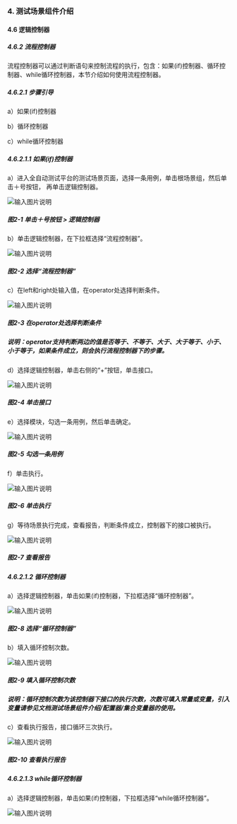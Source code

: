 ### 4. 测试场景组件介绍

#### 4.6 逻辑控制器

##### 4.6.2 流程控制器

流程控制器可以通过判断语句来控制流程的执行，包含：如果(if)控制器、循环控制器、while循环控制器，本节介绍如何使用流程控制器。

##### 4.6.2.1 步骤引导

a）如果(if)控制器

b）循环控制器

c）while循环控制器

##### 4.6.2.1.1 如果(if)控制器

a）进入全自动测试平台的测试场景页面，选择一条用例，单击根场景组，然后单击＋号按钮， 再单击逻辑控制器。

![输入图片说明](../../../images/SoFlu%E5%85%A8%E8%87%AA%E5%8A%A8%E6%B5%8B%E8%AF%95%E5%B9%B3%E5%8F%B0%E6%95%99%E7%A8%8B/4.%20%E6%B5%8B%E8%AF%95%E5%9C%BA%E6%99%AF%E7%BB%84%E4%BB%B6%E4%BB%8B%E7%BB%8D/6.%20%E9%80%BB%E8%BE%91%E6%8E%A7%E5%88%B6%E5%99%A8/2-1.png)

##### 图2-1 单击＋号按钮 > 逻辑控制器

b）单击逻辑控制器，在下拉框选择“流程控制器”。

![输入图片说明](../../../images/SoFlu%E5%85%A8%E8%87%AA%E5%8A%A8%E6%B5%8B%E8%AF%95%E5%B9%B3%E5%8F%B0%E6%95%99%E7%A8%8B/4.%20%E6%B5%8B%E8%AF%95%E5%9C%BA%E6%99%AF%E7%BB%84%E4%BB%B6%E4%BB%8B%E7%BB%8D/6.%20%E9%80%BB%E8%BE%91%E6%8E%A7%E5%88%B6%E5%99%A8/2-2.png)

##### 图2-2 选择“流程控制器”

c）在left和right处输入值，在operator处选择判断条件。

![输入图片说明](../../../images/SoFlu%E5%85%A8%E8%87%AA%E5%8A%A8%E6%B5%8B%E8%AF%95%E5%B9%B3%E5%8F%B0%E6%95%99%E7%A8%8B/4.%20%E6%B5%8B%E8%AF%95%E5%9C%BA%E6%99%AF%E7%BB%84%E4%BB%B6%E4%BB%8B%E7%BB%8D/6.%20%E9%80%BB%E8%BE%91%E6%8E%A7%E5%88%B6%E5%99%A8/2-3.png)

##### 图2-3 在operator处选择判断条件

##### 说明：operator支持判断两边的值是否等于、不等于、大于、大于等于、小于、小于等于，如果条件成立，则会执行流程控制器下的步骤。

d）选择逻辑控制器，单击右侧的“+”按钮，单击接口。

![输入图片说明](../../../images/SoFlu%E5%85%A8%E8%87%AA%E5%8A%A8%E6%B5%8B%E8%AF%95%E5%B9%B3%E5%8F%B0%E6%95%99%E7%A8%8B/4.%20%E6%B5%8B%E8%AF%95%E5%9C%BA%E6%99%AF%E7%BB%84%E4%BB%B6%E4%BB%8B%E7%BB%8D/6.%20%E9%80%BB%E8%BE%91%E6%8E%A7%E5%88%B6%E5%99%A8/2-4.png)

##### 图2-4 单击接口

e）选择模块，勾选一条用例，然后单击确定。

![输入图片说明](../../../images/SoFlu%E5%85%A8%E8%87%AA%E5%8A%A8%E6%B5%8B%E8%AF%95%E5%B9%B3%E5%8F%B0%E6%95%99%E7%A8%8B/4.%20%E6%B5%8B%E8%AF%95%E5%9C%BA%E6%99%AF%E7%BB%84%E4%BB%B6%E4%BB%8B%E7%BB%8D/6.%20%E9%80%BB%E8%BE%91%E6%8E%A7%E5%88%B6%E5%99%A8/2-5.png)

##### 图2-5 勾选一条用例

f）单击执行。

![输入图片说明](../../../images/SoFlu%E5%85%A8%E8%87%AA%E5%8A%A8%E6%B5%8B%E8%AF%95%E5%B9%B3%E5%8F%B0%E6%95%99%E7%A8%8B/4.%20%E6%B5%8B%E8%AF%95%E5%9C%BA%E6%99%AF%E7%BB%84%E4%BB%B6%E4%BB%8B%E7%BB%8D/6.%20%E9%80%BB%E8%BE%91%E6%8E%A7%E5%88%B6%E5%99%A8/2-6.png)

##### 图2-6 单击执行

g）等待场景执行完成，查看报告，判断条件成立，控制器下的接口被执行。

![输入图片说明](../../../images/SoFlu%E5%85%A8%E8%87%AA%E5%8A%A8%E6%B5%8B%E8%AF%95%E5%B9%B3%E5%8F%B0%E6%95%99%E7%A8%8B/4.%20%E6%B5%8B%E8%AF%95%E5%9C%BA%E6%99%AF%E7%BB%84%E4%BB%B6%E4%BB%8B%E7%BB%8D/6.%20%E9%80%BB%E8%BE%91%E6%8E%A7%E5%88%B6%E5%99%A8/2-7.png)

##### 图2-7 查看报告

##### 4.6.2.1.2 循环控制器

a）选择逻辑控制器，单击如果(if)控制器，下拉框选择“循环控制器”。

![输入图片说明](../../../images/SoFlu%E5%85%A8%E8%87%AA%E5%8A%A8%E6%B5%8B%E8%AF%95%E5%B9%B3%E5%8F%B0%E6%95%99%E7%A8%8B/4.%20%E6%B5%8B%E8%AF%95%E5%9C%BA%E6%99%AF%E7%BB%84%E4%BB%B6%E4%BB%8B%E7%BB%8D/6.%20%E9%80%BB%E8%BE%91%E6%8E%A7%E5%88%B6%E5%99%A8/2-8.png)

##### 图2-8 选择“循环控制器”

b）填入循环控制次数。

![输入图片说明](../../../images/SoFlu%E5%85%A8%E8%87%AA%E5%8A%A8%E6%B5%8B%E8%AF%95%E5%B9%B3%E5%8F%B0%E6%95%99%E7%A8%8B/4.%20%E6%B5%8B%E8%AF%95%E5%9C%BA%E6%99%AF%E7%BB%84%E4%BB%B6%E4%BB%8B%E7%BB%8D/6.%20%E9%80%BB%E8%BE%91%E6%8E%A7%E5%88%B6%E5%99%A8/2-9.png)

##### 图2-9 填入循环控制次数

##### 说明：循环控制次数为该控制器下接口的执行次数，次数可填入常量或变量，引入变量请参见文档测试场景组件介绍/配置器/集合变量器的使用。

c）查看执行报告，接口循环三次执行。

![输入图片说明](../../../images/SoFlu%E5%85%A8%E8%87%AA%E5%8A%A8%E6%B5%8B%E8%AF%95%E5%B9%B3%E5%8F%B0%E6%95%99%E7%A8%8B/4.%20%E6%B5%8B%E8%AF%95%E5%9C%BA%E6%99%AF%E7%BB%84%E4%BB%B6%E4%BB%8B%E7%BB%8D/6.%20%E9%80%BB%E8%BE%91%E6%8E%A7%E5%88%B6%E5%99%A8/2-10.png)

##### 图2-10 查看执行报告

##### 4.6.2.1.3 while循环控制器

a）选择逻辑控制器，单击如果(if)控制器，下拉框选择“while循环控制器”。

![输入图片说明](../../../images/SoFlu%E5%85%A8%E8%87%AA%E5%8A%A8%E6%B5%8B%E8%AF%95%E5%B9%B3%E5%8F%B0%E6%95%99%E7%A8%8B/4.%20%E6%B5%8B%E8%AF%95%E5%9C%BA%E6%99%AF%E7%BB%84%E4%BB%B6%E4%BB%8B%E7%BB%8D/6.%20%E9%80%BB%E8%BE%91%E6%8E%A7%E5%88%B6%E5%99%A8/2-11.png)
